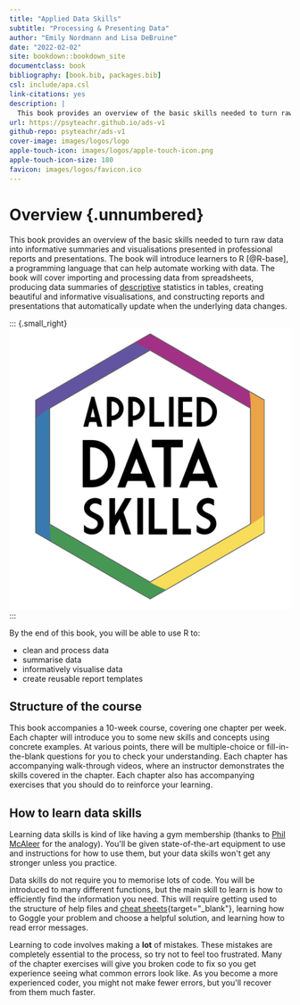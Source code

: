 ```yaml
---
title: "Applied Data Skills"
subtitle: "Processing & Presenting Data"
author: "Emily Nordmann and Lisa DeBruine"
date: "2022-02-02"
site: bookdown::bookdown_site
documentclass: book
bibliography: [book.bib, packages.bib]
csl: include/apa.csl
link-citations: yes
description: |
  This book provides an overview of the basic skills needed to turn raw data into informative summaries and visualisations presented in professional reports and presentations. The book will introduce learners to R, a programming language that can help automate working with data. The book will cover importing and processing data from spreadsheets, producing data summaries of descriptive statistics in tables, creating beautiful and informative visualisations, and constructing reports and presentations that automatically update when the underlying data changes.
url: https://psyteachr.github.io/ads-v1
github-repo: psyteachr/ads-v1
cover-image: images/logos/logo
apple-touch-icon: images/logos/apple-touch-icon.png
apple-touch-icon-size: 180
favicon: images/logos/favicon.ico
---
```




# Overview {.unnumbered}

This book provides an overview of the basic skills needed to turn raw data into informative summaries and visualisations presented in professional reports and presentations. The book will introduce learners to R [@R-base], a programming language that can help automate working with data. The book will cover importing and processing data from spreadsheets, producing data summaries of <a class='glossary' target='_blank' title='Statistics that describe an aspect of data (e.g., mean, median, mode, variance, range)' href='https://psyteachr.github.io/glossary/d#descriptive'>descriptive</a> statistics in tables, creating beautiful and informative visualisations, and constructing reports and presentations that automatically update when the underlying data changes.

::: {.small_right}
<img src="images/logos/logo.png" alt="ADS Hex Logo"/>
:::

By the end of this book, you will be able to use R to:

-   clean and process data
-   summarise data
-   informatively visualise data
-   create reusable report templates

## Structure of the course

This book accompanies a 10-week course, covering one chapter per week. Each chapter will introduce you to some new skills and concepts using concrete examples. At various points, there will be multiple-choice or fill-in-the-blank questions for you to check your understanding. Each chapter has accompanying walk-through videos, where an instructor demonstrates the skills covered in the chapter. Each chapter also has accompanying exercises that you should do to reinforce your learning.

## How to learn data skills

<!--
::: {.small_right}
<img src="images/memes/gym_sleep.jpg" alt="top text: Me: gonna get to the gym early today, set myself on a regimen, get gains. Also me:; Photo: Man sleeping on gym equipment"/>
:::
-->

Learning data skills is kind of like having a gym membership (thanks to [Phil McAleer](https://twitter.com/McAleerP) for the analogy). You'll be given state-of-the-art equipment to use and instructions for how to use them, but your data skills won't get any stronger unless you practice.

<!--
::: {.small_left}
<img src="images/memes/forgetting.jpg" alt="top text: Not sure if I have a bad memory; photo: Fry from Futurama squinting; bottom text: Or a bad memory"/>
:::
-->

Data skills do not require you to memorise lots of code. You will be introduced to many different functions, but the main skill to learn is how to efficiently find the information you need. This will require getting used to the structure of help files and [cheat sheets](https://www.rstudio.com/resources/cheatsheets/){target="_blank"}, learning how to Goggle your problem and choose a helpful solution, and learning how to read error messages.

<!--
::: {.small_right}
<img src="images/memes/typos.jpg" alt="Morpehus from The Matrix; top text: What if I told you; bottom text: Typos are accidents nd accidents happon"/>
:::
-->

Learning to code involves making a **lot** of mistakes. These mistakes are completely essential to the process, so try not to feel too frustrated. Many of the chapter exercises will give you broken code to fix so you get experience seeing what common errors look like. As you become a more experienced coder, you might not make fewer errors, but you'll recover from them much faster.

